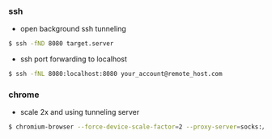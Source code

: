 ### ssh
 * open background ssh tunneling
```sh
$ ssh -fND 8080 target.server
```
 
 * ssh port forwarding to localhost
```sh
$ ssh -fNL 8080:localhost:8080 your_account@remote_host.com
```

### chrome
 * scale 2x and using tunneling server
```sh
$ chromium-browser --force-device-scale-factor=2 --proxy-server=socks://localhost:8080
```
